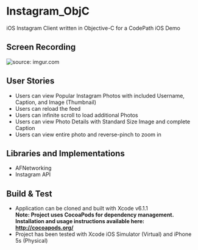 # Instagram_ObjC
iOS Instagram Client written in Objective-C for a CodePath iOS Demo

## Screen Recording
<img src="http://i.imgur.com/j0L1TZO.gif" title="source: imgur.com" />

## User Stories
 - Users can view Popular Instagram Photos with included Username, Caption, and Image (Thumbnail)
 - Users can reload the feed
 - Users can infinite scroll to load additional Photos
 - Users can view Photo Details with Standard Size Image and complete Caption
 - Users can view entire photo and reverse-pinch to zoom in


## Libraries and Implementations
 - AFNetworking
 - Instagram API


## Build & Test
 - Application can be cloned and built with Xcode v6.1.1<br>
 <b>Note: Project uses CocoaPods for dependency management. Installation and usage instructions available here: http://cocoapods.org/ </b>
 - Project has been tested with Xcode iOS Simulator (Virtual) and iPhone 5s (Physical)
